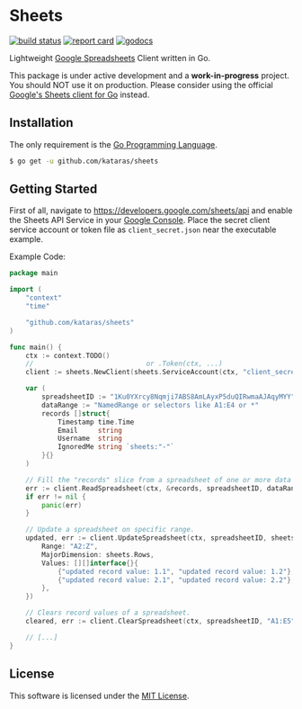 # Sheets

[![build status](https://img.shields.io/github/workflow/status/kataras/sheets/CI/master?style=for-the-badge)](https://github.com/kataras/sheets/actions) [![report card](https://img.shields.io/badge/report%20card-a%2B-ff3333.svg?style=for-the-badge)](https://goreportcard.com/report/github.com/kataras/sheets) [![godocs](https://img.shields.io/badge/go-%20docs-488AC7.svg?style=for-the-badge)](https://pkg.go.dev/github.com/kataras/sheets)

Lightweight [Google Spreadsheets](https://docs.google.com/spreadsheets) Client written in Go.

This package is under active development and a **work-in-progress** project. You should NOT use it on production. Please consider using the official [Google's Sheets client for Go](https://developers.google.com/sheets/api/quickstart/go) instead.

## Installation

The only requirement is the [Go Programming Language](https://golang.org/dl).

```sh
$ go get -u github.com/kataras/sheets
```

## Getting Started

First of all, navigate to <https://developers.google.com/sheets/api> and enable the Sheets API Service in your [Google Console](https://console.cloud.google.com/). Place the secret client service account or token file as `client_secret.json` near the executable example.

Example Code:

```go
package main

import (
    "context"
    "time"

    "github.com/kataras/sheets"
)

func main() {
    ctx := context.TODO()
    //                            or .Token(ctx, ...)
    client := sheets.NewClient(sheets.ServiceAccount(ctx, "client_secret.json"))

    var (
        spreadsheetID := "1Ku0YXrcy8Nqmji7ABS8AmLAyxP5duQIRwmaAJAqyMYY"
        dataRange := "NamedRange or selectors like A1:E4 or *"
        records []struct{
            Timestamp time.Time
            Email     string
            Username  string
            IgnoredMe string `sheets:"-"`
        }{}
    )

    // Fill the "records" slice from a spreadsheet of one or more data range.
    err := client.ReadSpreadsheet(ctx, &records, spreadsheetID, dataRange)
    if err != nil {
        panic(err)
    }

    // Update a spreadsheet on specific range.
    updated, err := client.UpdateSpreadsheet(ctx, spreadsheetID, sheets.ValueRange{
        Range: "A2:Z",
        MajorDimension: sheets.Rows,
        Values: [][]interface{}{
            {"updated record value: 1.1", "updated record value: 1.2"},
            {"updated record value: 2.1", "updated record value: 2.2"},
        },
    })

    // Clears record values of a spreadsheet.
    cleared, err := client.ClearSpreadsheet(ctx, spreadsheetID, "A1:E5")

    // [...]
}
```

## License

This software is licensed under the [MIT License](LICENSE).
